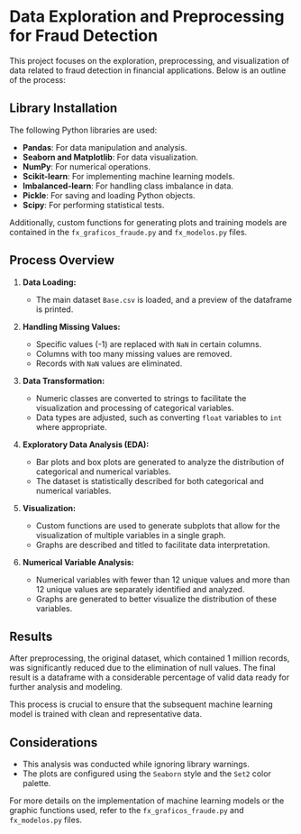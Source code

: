 # Data Exploration and Preprocessing for Fraud Detection

This project focuses on the exploration, preprocessing, and visualization of data related to fraud detection in financial applications. Below is an outline of the process:

## Library Installation

The following Python libraries are used:

- **Pandas**: For data manipulation and analysis.
- **Seaborn and Matplotlib**: For data visualization.
- **NumPy**: For numerical operations.
- **Scikit-learn**: For implementing machine learning models.
- **Imbalanced-learn**: For handling class imbalance in data.
- **Pickle**: For saving and loading Python objects.
- **Scipy**: For performing statistical tests.

Additionally, custom functions for generating plots and training models are contained in the `fx_graficos_fraude.py` and `fx_modelos.py` files.

## Process Overview

1. **Data Loading:**
   - The main dataset `Base.csv` is loaded, and a preview of the dataframe is printed.

2. **Handling Missing Values:**
   - Specific values (-1) are replaced with `NaN` in certain columns.
   - Columns with too many missing values are removed.
   - Records with `NaN` values are eliminated.

3. **Data Transformation:**
   - Numeric classes are converted to strings to facilitate the visualization and processing of categorical variables.
   - Data types are adjusted, such as converting `float` variables to `int` where appropriate.

4. **Exploratory Data Analysis (EDA):**
   - Bar plots and box plots are generated to analyze the distribution of categorical and numerical variables.
   - The dataset is statistically described for both categorical and numerical variables.

5. **Visualization:**
   - Custom functions are used to generate subplots that allow for the visualization of multiple variables in a single graph.
   - Graphs are described and titled to facilitate data interpretation.

6. **Numerical Variable Analysis:**
   - Numerical variables with fewer than 12 unique values and more than 12 unique values are separately identified and analyzed.
   - Graphs are generated to better visualize the distribution of these variables.

## Results

After preprocessing, the original dataset, which contained 1 million records, was significantly reduced due to the elimination of null values. The final result is a dataframe with a considerable percentage of valid data ready for further analysis and modeling.

This process is crucial to ensure that the subsequent machine learning model is trained with clean and representative data.

## Considerations

- This analysis was conducted while ignoring library warnings.
- The plots are configured using the `Seaborn` style and the `Set2` color palette.

For more details on the implementation of machine learning models or the graphic functions used, refer to the `fx_graficos_fraude.py` and `fx_modelos.py` files.
